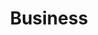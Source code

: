 ---
layout: list
title: Business
slug: business
menu: true
submenu: false
order: 5
description: >
   경영, 경제 분야와 연관있다고 생각하는 다양한 포스팅을 올립니다.
---